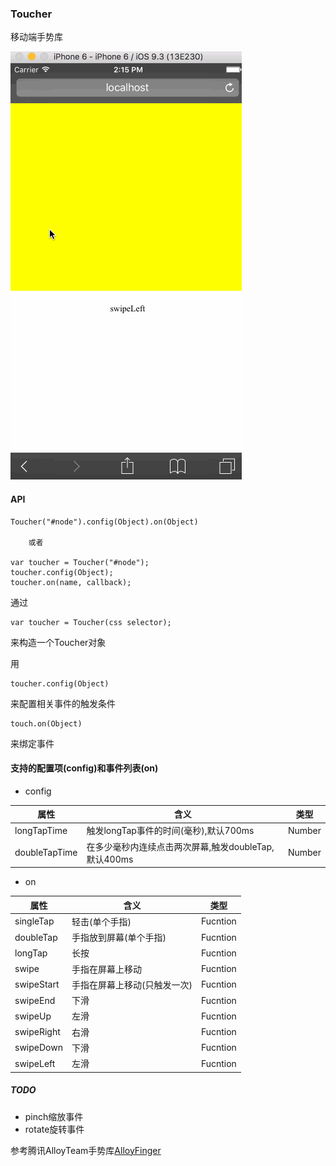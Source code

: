### Toucher

移动端手势库

![demos](img/Toucher.gif)

#### API
        
    Toucher("#node").config(Object).on(Object)

        或者
        
    var toucher = Toucher("#node");
    toucher.config(Object);
    toucher.on(name, callback);
    
通过

    var toucher = Toucher(css selector);
    
来构造一个Toucher对象

用

    toucher.config(Object)
    
来配置相关事件的触发条件


    touch.on(Object)

来绑定事件

####  支持的配置项(config)和事件列表(on)

- config

属性 | 含义  |  类型
---|---|---
longTapTime | 触发longTap事件的时间(毫秒),默认700ms |  Number
doubleTapTime | 在多少毫秒内连续点击两次屏幕,触发doubleTap,默认400ms  | Number

- on

属性 | 含义  |  类型
---|---|---
singleTap | 轻击(单个手指) |  Fucntion
doubleTap | 手指放到屏幕(单个手指) |  Fucntion
longTap | 长按 |  Fucntion
swipe | 手指在屏幕上移动 |  Fucntion
swipeStart | 手指在屏幕上移动(只触发一次) |  Fucntion
swipeEnd | 下滑 |  Fucntion
swipeUp | 左滑 |  Fucntion
swipeRight | 右滑 |  Fucntion
swipeDown | 下滑 |  Fucntion
swipeLeft | 左滑 |  Fucntion

##### TODO
- pinch缩放事件
- rotate旋转事件

参考腾讯AlloyTeam手势库[AlloyFinger](https://github.com/AlloyTeam/AlloyFinger)
